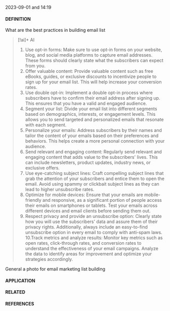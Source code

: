 2023-09-01 and 14:19
#### DEFINITION
What are the best practices in building email list
> [!ai]+ AI
>
> 1. Use opt-in forms: Make sure to use opt-in forms on your website, blog, and social media platforms to capture email addresses. These forms should clearly state what the subscribers can expect from you.
> 2. Offer valuable content: Provide valuable content such as free eBooks, guides, or exclusive discounts to incentivize people to sign up for your email list. This will help increase your conversion rates.
> 3. Use double opt-in: Implement a double opt-in process where subscribers have to confirm their email address after signing up. This ensures that you have a valid and engaged audience.
> 4. Segment your list: Divide your email list into different segments based on demographics, interests, or engagement levels. This allows you to send targeted and personalized emails that resonate with each segment.
> 5. Personalize your emails: Address subscribers by their names and tailor the content of your emails based on their preferences and behaviors. This helps create a more personal connection with your audience.
> 6. Send relevant and engaging content: Regularly send relevant and engaging content that adds value to the subscribers' lives. This can include newsletters, product updates, industry news, or exclusive offers.
> 7. Use eye-catching subject lines: Craft compelling subject lines that grab the attention of your subscribers and entice them to open the email. Avoid using spammy or clickbait subject lines as they can lead to higher unsubscribe rates.
> 8. Optimize for mobile devices: Ensure that your emails are mobile-friendly and responsive, as a significant portion of people access their emails on smartphones or tablets. Test your emails across different devices and email clients before sending them out.
> 9. Respect privacy and provide an unsubscribe option: Clearly state how you will use the subscribers' data and assure them of their privacy rights. Additionally, always include an easy-to-find unsubscribe option in every email to comply with anti-spam laws.
> 10.Track metrics and analyze results: Monitor key metrics such as open rates, click-through rates, and conversion rates to understand the effectiveness of your email campaigns. Analyze the data to identify areas for improvement and optimize your strategies accordingly.

General a photo for email marketing list building


#### APPLICATION


#### RELATED

#### REFERENCES